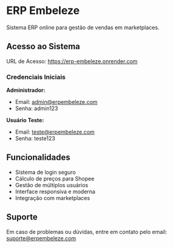 # ERP Embeleze

Sistema ERP online para gestão de vendas em marketplaces.

## Acesso ao Sistema

URL de Acesso: https://erp-embeleze.onrender.com

### Credenciais Iniciais

**Administrador:**
- Email: admin@erpembeleze.com
- Senha: admin123

**Usuário Teste:**
- Email: teste@erpembeleze.com
- Senha: teste123

## Funcionalidades

- Sistema de login seguro
- Cálculo de preços para Shopee
- Gestão de múltiplos usuários
- Interface responsiva e moderna
- Integração com marketplaces

## Suporte

Em caso de problemas ou dúvidas, entre em contato pelo email: suporte@erpembeleze.com 